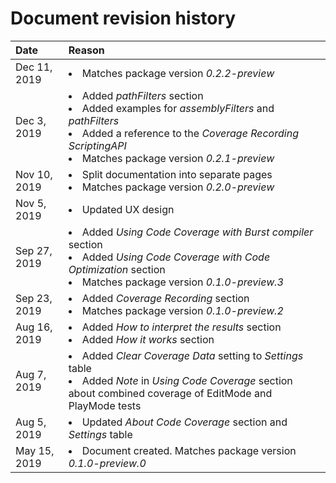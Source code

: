 # Document revision history

|Date|Reason|
|:---|:---|
|Dec 11, 2019|<li>Matches package version *0.2.2-preview*|
|Dec 3, 2019|<li>Added *pathFilters* section<li>Added examples for *assemblyFilters* and *pathFilters*<li>Added a reference to the *Coverage Recording ScriptingAPI*<li>Matches package version *0.2.1-preview*|
|Nov 10, 2019|<li>Split documentation into separate pages<li>Matches package version *0.2.0-preview*|
|Nov 5, 2019|<li>Updated UX design|
|Sep 27, 2019|<li>Added *Using Code Coverage with Burst compiler* section<li>Added *Using Code Coverage with Code Optimization* section<li>Matches package version *0.1.0-preview.3*|
|Sep 23, 2019|<li>Added *Coverage Recording* section<li>Matches package version *0.1.0-preview.2*|
|Aug 16, 2019|<li>Added *How to interpret the results* section<li>Added *How it works* section|
|Aug 7, 2019|<li>Added *Clear Coverage Data* setting to *Settings* table<li>Added *Note* in *Using Code Coverage* section about combined coverage of EditMode and PlayMode tests|
|Aug 5, 2019|<li>Updated *About Code Coverage* section and *Settings* table|
|May 15, 2019|<li>Document created. Matches package version *0.1.0-preview.0*|

